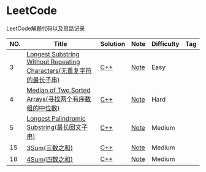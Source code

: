 LeetCode
========

LeetCode解题代码以及思路记录

|NO.|Title|Solution|Note|Difficulty|Tag|
|---|-----|--------|----|----------|---|
|3|[Longest Substring Without Repeating Characters(无重复字符的最长子串)](https://leetcode-cn.com/problems/longest-substring-without-repeating-characters/)|[C++](solution/003.Longest%20Substring%20Without%20Repeating%20Characters/main.cpp)|[Note](solution/003.Longest%20Substring%20Without%20Repeating%20Characters/README.md)|Easy|
|4|[Median of Two Sorted Arrays(寻找两个有序数组的中位数)](https://leetcode-cn.com/problems/median-of-two-sorted-arrays/)|[C++](solution/004.Median%20of%20Two%20Sorted%20Arrays/main.cpp)|[Note](solution/004.Median%20of%20Two%20Sorted%20Arrays/README.md)|Hard|
|5|[Longest Palindromic Substring(最长回文子串)](https://leetcode-cn.com/problems/longest-palindromic-substring/)|[C++](solution/005.Longest%20Palindromic%20Substring/main.cpp)|[Note](solution/005.Longest%20Palindromic%20Substring/README.md)|Medium|
|15|[3Sum(三数之和)](https://leetcode-cn.com/problems/3sum/)|[C++](solution/015.3Sum/main.cpp)|[Note](solution/015.3Sum/README.md)|Medium|
|18|[4Sum(四数之和)](https://leetcode-cn.com/problems/4sum/)|[C++](solution/018.4Sum/main.cpp)|[Note](solution/018.4Sum/README.md)|Medium|